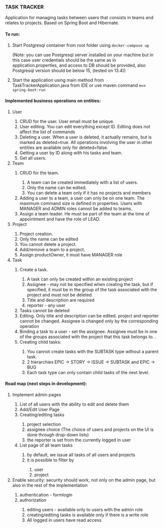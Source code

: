 ### TASK TRACKER

Application for managing tasks between users that consists in teams and relates to projects.
Based on Spring Boot and Hibernate.

#### To run:

1. Start Postgresql container from root folder using `docker-compose up`<p>
   (Note: you can use Postgresql server installed on your machine but in this case
   user credentials should be the same as in application.properties, and access to DB should be provided,
   also Postgresql version should be below 15, (tested on 13.4))
2. Start the application using main method from TaskTrackerApplication.java from IDE or use maven
   command `mvn spring-boot:run`

#### Implemented business operations on entities:
<ol>
<li>User</li>
<ol>
<li>CRUD for the user. User email must be unique.</li>
<li>User editing. You can edit everything except ID. Editing does not affect the list of commands</li>
<li>Deleting a user. When a user is deleted, it actually remains, but is marked as deleted=true. All operations involving the user in other entities are available only for deleted=false.</li>
<li>Getting a user by ID along with his tasks and team.</li>
<li>Get all users.</li>
</ol>
<li>Team</li>
<ol>
<li>CRUD for the team.</li>
<ol>
<li>A team can be created immediately with a list of users.</li>
<li>Only the name can be edited.</li>
<li>You can delete a team only if it has no projects and members</li>
</ol>
<li>Adding a user to a team, a user can only be on one team. The maximum command size is defined in properties. Users with MANAGER and ADMIN roles cannot be added to teams.</li>
<li>Assign a team leader. He must be part of the team at the time of appointment and have the role of LEAD.</li>
</ol>
<li>Project</li>
<ol>
<li>Project creation.</li>
<li>Only the name can be edited</li>
<li>You cannot delete a project.</li>
<li>Add/remove a team to a project.</li>
<li>Assign productOwner, it must have MANAGER role</li>
</ol>
<li>Task</li>
<ol>
<li>Create a task.</li>
<ol>
<li>A task can only be created within an existing project</li>
<li>Assignee - may not be specified when creating the task, but if specified, it must be in the group of the task associated with the project and must not be deleted</li>
<li>Title and description are required</li>
<li>reporter - any user</li>
</ol>
<li>Tasks cannot be deleted</li>
<li>Editing. Only title and description can be edited. project and reporter cannot be changed. Assignee is changed only by the corresponding operation</li>
<li>Binding a task to a user - set the assignee. Assignee must be in one of the groups associated with the project that this task belongs to. .</li>
<li>Creating child tasks:</li>
<ol>
<li>You cannot create tasks with the SUBTASK type without a parent task.</li>
<li>2 hierarchies EPIC -> STORY -> ISSUE -> SUBTASK and EPIC -> BUG</li>
<li>Each task type can only contain child tasks of the next level.</li>
</ol>
</ol>
</ol>

#### Road map (next steps in development):
<ol>
<li> Implement admin pages</li>
<ol>
<li>List of all users with the ability to edit and delete them</li>
<li>Add/Edit User Page</li>
<li>Creating/editing tasks</li>
<ol>
<li>project selection</li>
<li>assignee choice (The choice of users and projects on the UI is done through drop-down lists)</li>
<li>the reporter is set from the currently logged in user</li>
</ol>
<li>List page of all team tasks</li>
<ol>
<li>by default, we issue all tasks of all users and projects</li>
<li>it is possible to filter by</li>
<ol>
<li>user</li>
<li>project</li>
</ol>
</ol>
</ol>
<li> Enable security: security should work, not only on the admin page, but also in the rest of the implementation</li>
<ol>
<li>authentication - formlogin</li>
<li>authorization</li>
<ol>
<li>editing users - available only to users with the admin role</li>
<li>creating/editing tasks is available only if there is a write role</li>
<li>All logged in users have read access</li>
</ol>
</ol>
</ol>